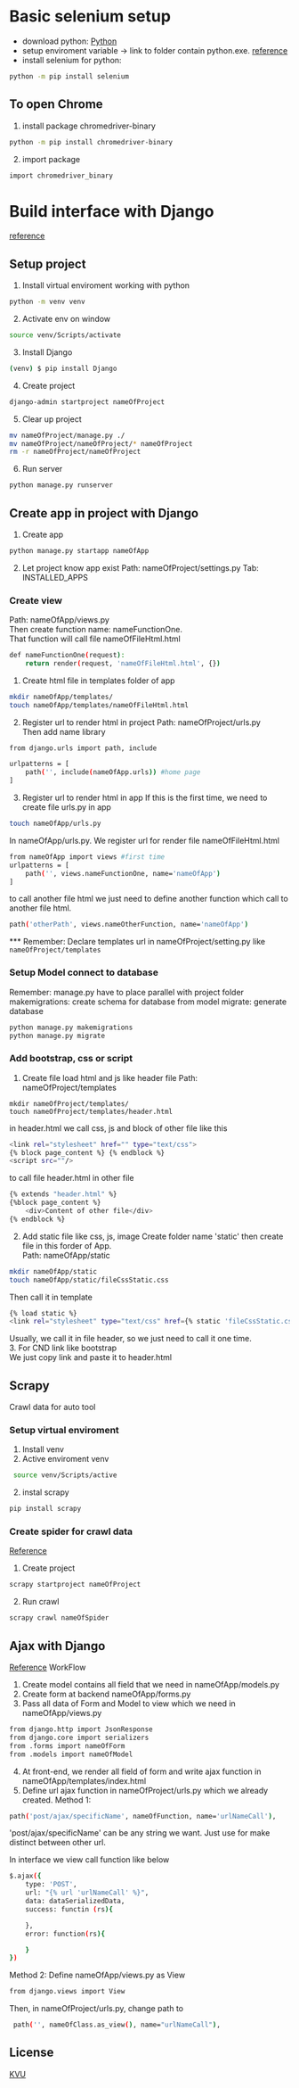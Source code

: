 # Basic selenium setup
- download python: [Python](https://www.python.org/downloads/) 
- setup enviroment variable -> link to folder contain python.exe. [reference](https://www.educative.io/edpresso/err-python-is-not-recognized-as-an-internal-or-external-command)
- install selenium for python: 
```bash 
python -m pip install selenium
```

## To open Chrome
1. install package chromedriver-binary
```bash
python -m pip install chromedriver-binary
```
2. import package
```bash
import chromedriver_binary
```

# Build interface with Django
[reference](https://realpython.com/get-started-with-django-1/)
## Setup project
1. Install virtual enviroment working with python
```bash
python -m venv venv
```
2. Activate env on window
```bash
source venv/Scripts/activate 
```
3. Install Django
```bash
(venv) $ pip install Django
```
4. Create project
```bash
django-admin startproject nameOfProject
```
5. Clear up project
```bash
mv nameOfProject/manage.py ./
mv nameOfProject/nameOfProject/* nameOfProject
rm -r nameOfProject/nameOfProject
```
6. Run server
```bash
python manage.py runserver
```

## Create app in project with Django
1. Create app
```bash
python manage.py startapp nameOfApp
```
2. Let project know app exist
Path: nameOfProject/settings.py
Tab: INSTALLED_APPS

### Create view
Path: nameOfApp/views.py  
Then create function name: nameFunctionOne.   
That function will call file nameOfFileHtml.html 
```bash
def nameFunctionOne(request):
	return render(request, 'nameOfFileHtml.html', {})
```
1. Create html file in templates folder of app
```bash
mkdir nameOfApp/templates/
touch nameOfApp/templates/nameOfFileHtml.html
```
2. Register url to render html in project
Path: nameOfProject/urls.py  
Then add name library
```bash
from django.urls import path, include

urlpatterns = [
	path('', include(nameOfApp.urls)) #home page
]
```
3. Register url to render html in app
If this is the first time, we need to create file urls.py in app
```bash
touch nameOfApp/urls.py
```
In nameOfApp/urls.py. We register url for render file nameOfFileHtml.html
```bash
from nameOfApp import views #first time
urlpatterns = [
	path('', views.nameFunctionOne, name='nameOfApp')
]
```
to call another file html we just need to define another function which call to another file html.
```bash
path('otherPath', views.nameOtherFunction, name='nameOfApp')
```

*** Remember: Declare templates url in nameOfProject/setting.py like ```nameOfProject/templates```

### Setup Model connect to database
Remember: manage.py have to place parallel with project folder
makemigrations: create schema for database from model
migrate: generate database
```bash
python manage.py makemigrations
python manage.py migrate
```
### Add bootstrap, css or script
1. Create file load html and js like header file
Path: nameOfProject/templates
```base
mkdir nameOfProject/templates/
touch nameOfProject/templates/header.html
```
in header.html we call css, js and block of other file like this
```bash
<link rel="stylesheet" href="" type="text/css">
{% block page_content %} {% endblock %}
<script src=""/>
```
to call file header.html in other file 
```bash
{% extends "header.html" %}
{%block page_content %}
	<div>Content of other file</div>
{% endblock %}

```
2. Add static file like css, js, image
Create folder name 'static' then create file in this forder of App.  
Path: nameOfApp/static
```bash
mkdir nameOfApp/static
touch nameOfApp/static/fileCssStatic.css 
```
Then call it in template
```bash
{% load static %}
<link rel="stylesheet" type="text/css" href={% static 'fileCssStatic.css' %}
```
Usually, we call it in file header, so we just need to call it one time.  
3. For CND link like bootstrap  
We just copy link and paste it to header.html

## Scrapy
Crawl data for auto tool

### Setup virtual enviroment
1. Install venv
2. Active enviroment venv
```bash
 source venv/Scripts/active
```
2. instal scrapy
```bash
pip install scrapy
```

### Create spider for crawl data
[Reference](https://docs.scrapy.org/en/latest/intro/tutorial.html)
1. Create project
```bash
scrapy startproject nameOfProject
```
2. Run crawl
```bash
scrapy crawl nameOfSpider
```

## Ajax with Django
[Reference](https://www.pluralsight.com/guides/work-with-ajax-django)
WorkFlow
1. Create model contains all field that we need in nameOfApp/models.py
2. Create form at backend nameOfApp/forms.py
3. Pass all data of Form and Model to view which we need in nameOfApp/views.py
```bash
from django.http import JsonResponse
from django.core import serializers
from .forms import nameOfForm
from .models import nameOfModel
```
4. At front-end, we render all field of form and write ajax function in nameOfApp/templates/index.html
5. Define url ajax function in nameOfProject/urls.py which we already created.
Method 1:
```bash
path('post/ajax/specificName', nameOfFunction, name='urlNameCall'),
```
'post/ajax/specificName' can be any string we want. Just use for make distinct between other url.

In interface we view call function like below
```bash
$.ajax({
	type: 'POST',
	url: "{% url 'urlNameCall' %}",
	data: dataSerializedData,
	success: functin (rs){

	},
	error: function(rs){

	}
})
```
Method 2:
Define nameOfApp/views.py as View
```bash 
from django.views import View
```
Then, in nameOfProject/urls.py, change path to
```bash
 path('', nameOfClass.as_view(), name="urlNameCall"),
 ````
## License
[KVU](https://github.com/kvu-luong)